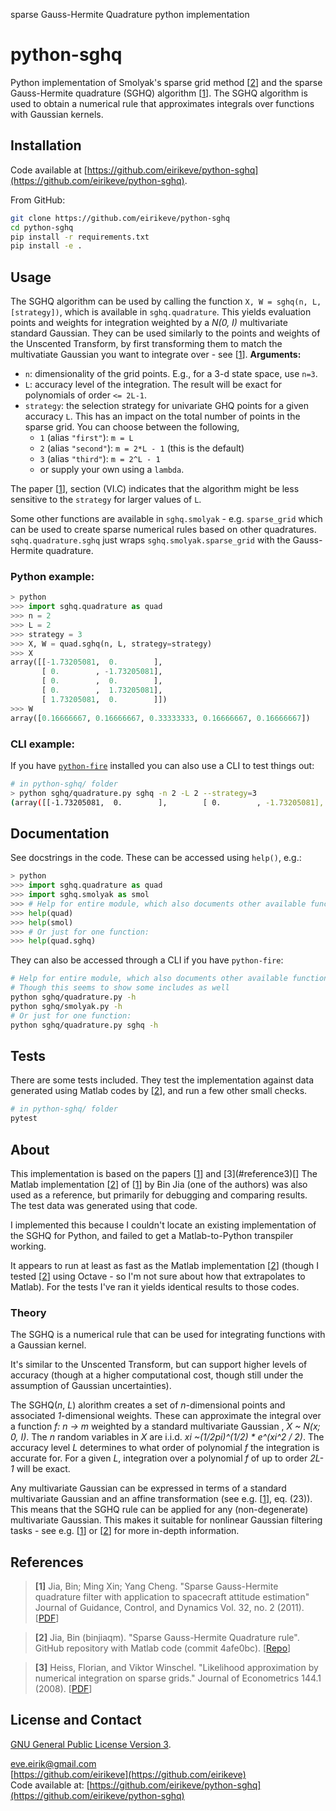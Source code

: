 sparse Gauss-Hermite Quadrature python implementation
# python-sghq

Python implementation of Smolyak's sparse grid method \[[2](#reference2)\] and the sparse Gauss-Hermite quadrature (SGHQ) algorithm \[[1](#reference1)\]. The SGHQ algorithm is used to obtain a numerical rule that approximates integrals over functions with Gaussian kernels.

## Installation
Code available at [https://github.com/eirikeve/python-sghq](https://github.com/eirikeve/python-sghq).

From GitHub:
```bash
git clone https://github.com/eirikeve/python-sghq
cd python-sghq
pip install -r requirements.txt
pip install -e .
```

## Usage
The SGHQ algorithm can be used by calling the function `X, W = sghq(n, L, [strategy])`, which is available in `sghq.quadrature`.
This yields evaluation points and weights for integration weighted by a _N(0, I)_ multivariate standard Gaussian. They can be used similarly to the points and weights of the Unscented Transform, by first transforming them to match the multivatiate Gaussian you want to integrate over - see \[[1](#reference1)\].
**Arguments:**  
- `n`: dimensionality of the grid points. E.g., for a 3-d state space, use `n=3`.
- `L`: accuracy level of the integration. The result will be exact for polynomials of order `<= 2L-1`.
- `strategy`: the selection strategy for univariate GHQ points for a given accuracy `L`. This has an impact on the total number of points in the sparse grid. You can choose between the following,
  - `1` (alias `"first"`): `m = L`
  - `2` (alias `"second"`): `m = 2*L - 1` (this is the default)
  - `3` (alias `"third"`):  `m = 2^L - 1` 
  -  or supply your own using a `lambda`.

The paper \[[1](#reference1)\], section (VI.C) indicates that the algorithm might be less sensitive to the `strategy` for larger values of `L`.


Some other functions are available in `sghq.smolyak` - e.g. `sparse_grid` which can be used to create sparse numerical rules based on other quadratures. `sqhq.quadrature.sghq` just wraps `sghq.smolyak.sparse_grid` with the Gauss-Hermite quadrature.


### Python example:

```python
> python
>>> import sghq.quadrature as quad
>>> n = 2
>>> L = 2
>>> strategy = 3
>>> X, W = quad.sghq(n, L, strategy=strategy)
>>> X
array([[-1.73205081,  0.        ],
       [ 0.        , -1.73205081],
       [ 0.        ,  0.        ],
       [ 0.        ,  1.73205081],
       [ 1.73205081,  0.        ]])
>>> W
array([0.16666667, 0.16666667, 0.33333333, 0.16666667, 0.16666667])
```

### CLI example:
If you have [`python-fire`](https://github.com/google/python-fire) installed you can also use a CLI to test things out:
```bash
# in python-sghq/ folder
> python sghq/quadrature.py sghq -n 2 -L 2 --strategy=3
(array([[-1.73205081,  0.        ],        [ 0.        , -1.73205081],        [ 0.        ,  0.        ],        [ 0.        ,  1.73205081],        [ 1.73205081,  0.        ]]), array([0.16666667, 0.16666667, 0.33333333, 0.16666667, 0.16666667]))
```

## Documentation 

See docstrings in the code.
These can be accessed using `help()`, e.g.:
```python
> python
>>> import sghq.quadrature as quad
>>> import sghq.smolyak as smol
>>> # Help for entire module, which also documents other available functions
>>> help(quad)
>>> help(smol)
>>> # Or just for one function:
>>> help(quad.sghq)
```

They can also be accessed through a CLI if you have `python-fire`:
```bash
# Help for entire module, which also documents other available functions
# Though this seems to show some includes as well
python sghq/quadrature.py -h
python sghq/smolyak.py -h
# Or just for one function:
python sghq/quadrature.py sghq -h
```

## Tests

There are some tests included. They test the implementation against data generated using Matlab codes by \[[2](#reference2)\], and run a few other small checks.
```bash
# in python-sghq/ folder
pytest
```

## About 

This implementation is based on the papers \[[1](#reference1)\] and \[3](#reference3)[\]
The Matlab implementation \[[2](#reference2)\] of \[[1](#reference1)\] by Bin Jia (one of the authors) was also used as a reference, but primarily for debugging and comparing results. The test data was generated using that code.

I implemented this because I couldn't locate an existing implementation of the SGHQ for Python, and failed to get a Matlab-to-Python transpiler working.

It appears to run at least as fast as the Matlab implementation \[[2](#reference2)\] (though I tested \[[2](#reference2)\] using Octave - so I'm not sure about how that extrapolates to Matlab). For the tests I've ran it yields identical results to those codes.

### Theory
The SGHQ is a numerical rule that can be used for integrating functions with a Gaussian kernel.

It's similar to the Unscented Transform, but can support higher levels of accuracy (though at a higher computational cost, though still under the assumption of Gaussian uncertainties).  

The SGHQ(_n_, _L_) alorithm creates a set of _n_-dimensional points and associated _1_-dimensional weights. These can approximate the integral over a function _f: n -> m_ weighted by a standard multivariate Gaussian , _X ~ N(x; 0, I)_. The _n_ random variables in _X_ are i.i.d. _xi ~(1/2pi)^(1/2) * e^(xi^2 / 2)_. The accuracy level _L_ determines to what order of polynomial _f_ the integration is accurate for. For a given _L_, integration over a polynomial _f_ of up to order _2L-1_ will be exact.  


Any multivariate Gaussian can be expressed in terms of a standard multivariate Gaussian  and an affine transformation (see e.g. \[[1](#reference1)\], eq. (23)). This means that the SGHQ rule can be applied for any (non-degenerate) multivariate Gaussian. This makes it suitable for nonlinear Gaussian filtering tasks - see e.g. \[[1](#reference1)\] or \[[2](#reference1)\] for more in-depth information.

## References

> **[1]** <a name="reference1"></a> Jia, Bin; Ming Xin; Yang Cheng. "Sparse Gauss-Hermite quadrature filter with application to spacecraft attitude estimation" Journal of Guidance, Control, and Dynamics Vol. 32, no. 2 (2011). \[[PDF](https://www.researchgate.net/publication/258837425_Sparse_Gauss-Hermite_Quadrature_Filter_with_Application_to_Spacecraft_Attitude_Estimation)\]

> **[2]**  <a name="reference2"></a> Jia, Bin (binjiaqm). "Sparse Gauss-Hermite Quadrature rule". GitHub repository with Matlab code (commit 4afe0bc). \[[Repo](https://github.com/binjiaqm/sparse-Gauss-Hermite-quadrature-rule)\]


> **[3]** <a name="reference3"></a> Heiss, Florian, and Viktor Winschel. "Likelihood approximation by numerical integration on sparse grids." Journal of Econometrics 144.1 (2008). \[[PDF](https://hal.archives-ouvertes.fr/hal-00501810/)\]
 
## License and Contact

[GNU General Public License Version 3](LICENSE).

[eve.eirik@gmail.com](mailto:eve.eirik@gmail.com)  
[https://github.com/eirikeve](https://github.com/eirikeve)  
Code available at: [https://github.com/eirikeve/python-sghq](https://github.com/eirikeve/python-sghq)  
